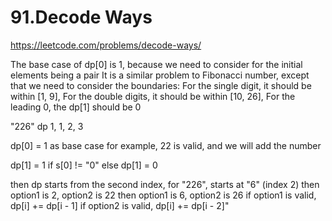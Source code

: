 # 91.Decode Ways

https://leetcode.com/problems/decode-ways/

The base case of dp[0] is 1, because we need to consider for the initial elements being a pair
It is a similar problem to Fibonacci number,
except that we need to consider the boundaries:
For the single digit, it should be within [1, 9],
For the double digits, it should be within [10, 26],
For the leading 0, the dp[1] should be 0

"226"
dp 1, 1, 2, 3

dp[0] = 1 as base case
for example, 22 is valid, and we will add the number

dp[1] = 1 if s[0] != "0" else dp[1] = 0

then dp starts from the second index, for "226", starts at "6" (index 2)
then option1 is 2, option2 is 22 
then option1 is 6, option2 is 26
if option1 is valid, dp[i] += dp[i - 1]
if option2 is valid, dp[i] += dp[i - 2]"
